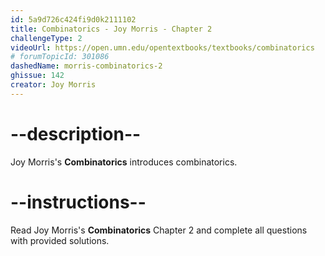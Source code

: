 ```yaml
---
id: 5a9d726c424fi9d0k2111102
title: Combinatorics - Joy Morris - Chapter 2
challengeType: 2
videoUrl: https://open.umn.edu/opentextbooks/textbooks/combinatorics
# forumTopicId: 301086
dashedName: morris-combinatorics-2
ghissue: 142
creator: Joy Morris 
---
```


# --description--

Joy Morris's __Combinatorics__ introduces combinatorics.

# --instructions--

Read Joy Morris's __Combinatorics__ Chapter 2 and complete all questions with provided solutions.